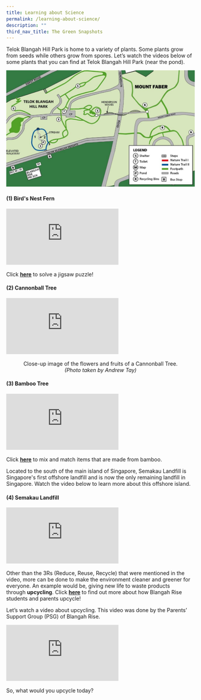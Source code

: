 ```yaml
---
title: Learning about Science
permalink: /learning-about-science/
description: ""
third_nav_title: The Green Snapshots
---
```

<p>Telok Blangah Hill Park is home to a variety of plants. Some plants grow from seeds while others grow from spores. Let&rsquo;s watch the videos below of some plants that you can find at Telok Blangah Hill Park (near the pond).</p>

![](/images/Map-for-Learning-About-Science-1024x632.jpg)

<h4><strong>(1) Bird's Nest Fern</strong></h4>
<div><iframe title="YouTube video player" src="https://www.youtube.com/embed/c0sR6SX7c2k" name="fitvid0" frameborder="0" allowfullscreen="allowfullscreen" data-mce-fragment="1"></iframe></div>
<p>Click&nbsp;<a href="https://im-a-puzzle.com/#/play?&amp;ref=user/bird_nest_fern_jigsaw_3briy4zbo&amp;difficulty=3&amp;mode=2"><strong><u>here</u></strong></a>&nbsp;to solve a jigsaw puzzle!</p>
<h4><strong>(2) Cannonball Tree</strong></h4>
<div><iframe title="YouTube video player" src="https://www.youtube.com/embed/GDMcvaD22nI" name="fitvid1" frameborder="0" allowfullscreen="allowfullscreen" data-mce-fragment="1"></iframe></div>


<p style="text-align: center;">Close-up image of the flowers and fruits of a Cannonball Tree.<br /><em>(Photo taken by Andrew Tay)</em></p>

<h4>(3) Bamboo Tree</h4>
<div><iframe title="YouTube video player" src="https://www.youtube.com/embed/uTkq4UqPCUg" name="fitvid2" frameborder="0" allowfullscreen="allowfullscreen" data-mce-fragment="1"></iframe></div>
<p>Click&nbsp;<a href="https://www.flippity.net/mg.php?k=1DzzYypPZvKxdNEbfqCrRXFkHOx4qYtcDbCGy8pjrLjI"><strong><u>here</u></strong></a>&nbsp;to mix and match items that are made from bamboo.</p>
<p>Located to the south of the main island of Singapore, Semakau Landfill is Singapore's first offshore landfill and is now the only remaining landfill in Singapore. Watch the video below to learn more about this offshore island.</p>
<h4><strong>(4) Semakau Landfill</strong></h4>
<div><iframe title="YouTube video player" src="https://www.youtube.com/embed/cqxxMMRAOFI" name="fitvid3" frameborder="0" allowfullscreen="allowfullscreen" data-mce-fragment="1"></iframe></div>
<p>Other than the 3Rs (Reduce, Reuse, Recycle) that were mentioned in the video, more can be done to make the environment cleaner and greener for everyone. An example would be, giving new life to waste products through&nbsp;<strong>upcycling</strong>. Click&nbsp;<strong><a href="https://blangahrisepri.moe.edu.sg/2021/05/07/upcycling-recycling-we-celebrate-earth-day/"><u>here</u></a></strong>&nbsp;to find out more about how Blangah Rise students and parents upcycle!</p>
<p>Let&rsquo;s watch a video about upcycling. This video was done by the Parents&rsquo; Support Group (PSG) of Blangah Rise.</p>
<div><iframe title="YouTube video player" src="https://www.youtube.com/embed/-E1PNzf3l3Y" name="fitvid4" frameborder="0" allowfullscreen="allowfullscreen" data-mce-fragment="1"></iframe></div>
<p>So, what would you upcycle today?</p>

